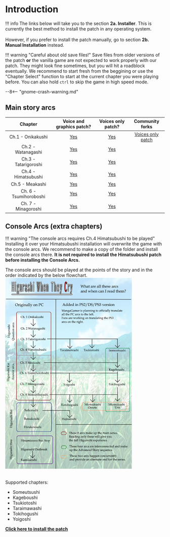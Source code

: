 # Introduction

!!! info
    The links below will take you to the section **2a. Installer**. This is currently the best method to install the patch in any operating system.<br></br>
    However, if you prefer to install the patch manually, go to section **2b. Manual Installation** instead.

!!! warning "Careful about old save files!"
    Save files from older versions of the patch **or** the vanilla game are not expected to work properly with our patch. They might look fine sometimes, but you will hit a roadblock eventually. We recommend to start fresh from the beggining or use the "Chapter Select" function to start at the current chapter you were playing before. You can also hold ``ctrl`` to skip the game in high speed mode.

--8<-- "gnome-crash-warning.md"

## Main story arcs

<table>
<thead>
<tr class="header">
<th style="text-align: center;">Chapter</th>
<th style="text-align: center;">Voice and graphics patch?</th>
<th style="text-align: center;">Voices only patch?</th>
<th style="text-align: center;">Community forks</th>
</tr>
</thead>
<tbody>
<tr class="odd">
<td style="text-align: center;">Ch.1 - Onikakushi</td>
<td style="text-align: center;"><a href="https://07th-mod.com/wiki/Higurashi/Higurashi-Part-1---Voice-and-Graphics-Patch">Yes</a></td>
<td style="text-align: center;"><a href="https://07th-mod.com/wiki/Higurashi/Higurashi-Part-1.1---Voices-only-Patch">Yes</a></td>
<td style="text-align: center;"><a href="https://github.com/Cnnctr/onikakushi">Voices only patch</a></td>
</tr>
<tr class="even">
<td style="text-align: center;">Ch.2 - Watanagashi</td>
<td style="text-align: center;"><a href="https://07th-mod.com/wiki/Higurashi/Higurashi-Part-1---Voice-and-Graphics-Patch">Yes</a></td>
<td style="text-align: center;"><a href="https://07th-mod.com/wiki/Higurashi/Higurashi-Part-1.1---Voices-only-Patch">Yes</a></td>
<td style="text-align: center;"></td>
</tr>
<tr class="odd">
<td style="text-align: center;">Ch.3 - Tatarigoroshi</td>
<td style="text-align: center;"><a href="https://07th-mod.com/wiki/Higurashi/Higurashi-Part-1---Voice-and-Graphics-Patch">Yes</a></td>
<td style="text-align: center;"><a href="https://07th-mod.com/wiki/Higurashi/Higurashi-Part-1.1---Voices-only-Patch">Yes</a></td>
<td style="text-align: center;"></td>
</tr>
<tr class="even">
<td style="text-align: center;">Ch.4 - Himatsubushi</td>
<td style="text-align: center;"><a href="https://07th-mod.com/wiki/Higurashi/Higurashi-Part-1---Voice-and-Graphics-Patch">Yes</a></td>
<td style="text-align: center;"><a href="https://07th-mod.com/wiki/Higurashi/Higurashi-Part-1.1---Voices-only-Patch">Yes</a></td>
<td style="text-align: center;"></td>
</tr>
<tr class="odd">
<td style="text-align: center;">Ch.5 - Meakashi</td>
<td style="text-align: center;"><a href="https://07th-mod.com/wiki/Higurashi/Higurashi-Part-1---Voice-and-Graphics-Patch">Yes</a></td>
<td style="text-align: center;"><a href="https://07th-mod.com/wiki/Higurashi/Higurashi-Part-1.1---Voices-only-Patch">Yes</a></td>
<td style="text-align: center;"></td>
</tr>
<tr class="even">
<td style="text-align: center;">Ch. 6 - Tsumihoroboshi</td>
<td style="text-align: center;"><a href="https://07th-mod.com/wiki/Higurashi/Higurashi-Part-1---Voice-and-Graphics-Patch">Yes</a></td>
<td style="text-align: center;"><a href="https://07th-mod.com/wiki/Higurashi/Higurashi-Part-1.1---Voices-only-Patch">Yes</a></td>
<td style="text-align: center;"></td>
</tr>
<tr class="even">
<td style="text-align: center;">Ch. 7 - Minagoroshi</td>
<td style="text-align: center;"><a href="https://07th-mod.com/wiki/Higurashi/Higurashi-Part-1---Voice-and-Graphics-Patch">Yes</a></td>
<td style="text-align: center;"><a href="https://07th-mod.com/wiki/Higurashi/Higurashi-Part-1.1---Voices-only-Patch">Yes</a></td>
<td style="text-align: center;"></td>
</tr>
</tbody>
</table>

## Console Arcs (extra chapters)

!!! warning "The console arcs requires Ch.4 Himatsubushi to be played"
    Installing it over your Himatsubushi installation will overwrite the game with the console arcs. We recommend to make a copy of the folder and install the console arcs there. **It is not required to install the Himatsubushi patch before installing the Console Arcs.**

The console arcs should be played at the points of the story and in the order indicated by the below flowchart.<br>
<a href='img/flow.png' target='_blank'><img src='img/flow.png' width='400'></a><br><br>

Supported chapters:

* Someutsushi
* Kageboushi
* Tsukiotoshi
* Taraimawashi
* Tokihogushi
* Yoigoshi

[**Click here to install the patch**](https://07th-mod.com/wiki/Higurashi/Higurashi-Part-1---Voice-and-Graphics-Patch)
